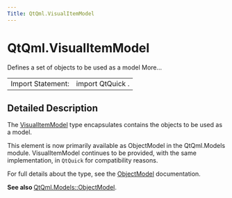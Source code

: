 ```yaml
---
Title: QtQml.VisualItemModel
---
```


# QtQml.VisualItemModel

<span class="subtitle"></span>
<!-- $$$VisualItemModel-brief -->
<p>Defines a set of objects to be used as a model More...</p>
<!-- @@@VisualItemModel -->
<table class="alignedsummary">
<tr><td class="memItemLeft rightAlign topAlign"> Import Statement:</td><td class="memItemRight bottomAlign"> import QtQuick .</td></tr></table><ul>
</ul>
<!-- $$$VisualItemModel-description -->
<h2 id="details">Detailed Description</h2>
</p>
<p>The <a href="index.html">VisualItemModel</a> type encapsulates contains the objects to be used as a model.</p>
<p>This element is now primarily available as ObjectModel in the QtQml.Models module. VisualItemModel continues to be provided, with the same implementation, in <code>QtQuick</code> for compatibility reasons.</p>
<p>For full details about the type, see the <a href="QtQml.ObjectModel.md">ObjectModel</a> documentation.</p>
<p><b>See also </b><a href="QtQml.ObjectModel.md">QtQml.Models::ObjectModel</a>.</p>
<!-- @@@VisualItemModel -->
